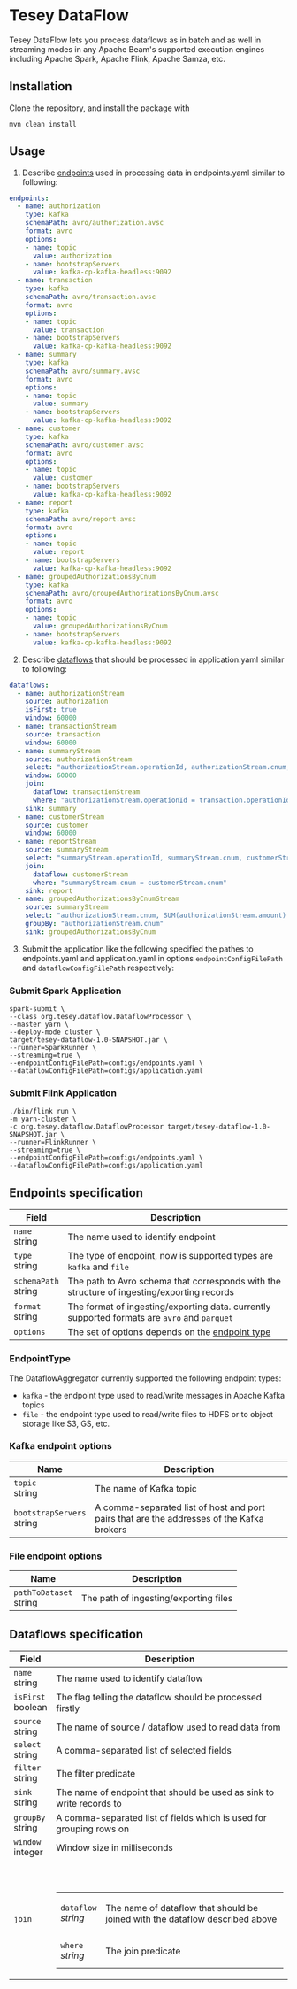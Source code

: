 # Tesey DataFlow 

Tesey DataFlow lets you process dataflows as in batch and as well in streaming modes 
in any Apache Beam's supported execution engines including Apache Spark, Apache Flink, Apache Samza, etc.

## Installation

Clone the repository, and install the package with

```
mvn clean install
```

## Usage

1. Describe <a href="#dataflow.io/EndpointsSpecification">endpoints</a> used in processing data in endpoints.yaml similar to following:
```yaml
endpoints:
  - name: authorization
    type: kafka
    schemaPath: avro/authorization.avsc
    format: avro
    options:
    - name: topic
      value: authorization
    - name: bootstrapServers
      value: kafka-cp-kafka-headless:9092
  - name: transaction
    type: kafka
    schemaPath: avro/transaction.avsc
    format: avro
    options:
    - name: topic
      value: transaction
    - name: bootstrapServers
      value: kafka-cp-kafka-headless:9092
  - name: summary
    type: kafka
    schemaPath: avro/summary.avsc
    format: avro
    options:
    - name: topic
      value: summary
    - name: bootstrapServers
      value: kafka-cp-kafka-headless:9092
  - name: customer
    type: kafka
    schemaPath: avro/customer.avsc
    format: avro
    options:
    - name: topic
      value: customer
    - name: bootstrapServers
      value: kafka-cp-kafka-headless:9092
  - name: report
    type: kafka
    schemaPath: avro/report.avsc
    format: avro
    options:
    - name: topic
      value: report
    - name: bootstrapServers
      value: kafka-cp-kafka-headless:9092
  - name: groupedAuthorizationsByCnum
    type: kafka
    schemaPath: avro/groupedAuthorizationsByCnum.avsc
    format: avro
    options:
    - name: topic
      value: groupedAuthorizationsByCnum
    - name: bootstrapServers
      value: kafka-cp-kafka-headless:9092
```

2. Describe <a href="#dataflow.io/DataflowsSpecification">dataflows</a> that should be processed in application.yaml similar to following:
```yaml
dataflows:
  - name: authorizationStream
    source: authorization
    isFirst: true
    window: 60000
  - name: transactionStream
    source: transaction
    window: 60000
  - name: summaryStream
    source: authorizationStream
    select: "authorizationStream.operationId, authorizationStream.cnum, authorizationStream.amount, authorizationStream.currency, authorizationStream.authTime, transaction.entryId, transaction.entryTime"
    window: 60000
    join:
      dataflow: transactionStream
      where: "authorizationStream.operationId = transaction.operationId"
    sink: summary
  - name: customerStream
    source: customer
    window: 60000
  - name: reportStream
    source: summaryStream
    select: "summaryStream.operationId, summaryStream.cnum, customerStream.firstName, customerStream.lastName, summaryStream.amount, summaryStream.currency, summaryStream.authTime, summaryStream.entryId, summaryStream.entryTime"
    join:
      dataflow: customerStream
      where: "summaryStream.cnum = customerStream.cnum"
    sink: report
  - name: groupedAuthorizationsByCnumStream
    source: summaryStream
    select: "authorizationStream.cnum, SUM(authorizationStream.amount) AS total_amount"
    groupBy: "authorizationStream.cnum"
    sink: groupedAuthorizationsByCnum
```

3. Submit the application like the following specified the pathes to endpoints.yaml and application.yaml 
in options <code>endpointConfigFilePath</code> and <code>dataflowConfigFilePath</code> respectively: 

### Submit Spark Application
```shell script
spark-submit \
--class org.tesey.dataflow.DataflowProcessor \
--master yarn \
--deploy-mode cluster \
target/tesey-dataflow-1.0-SNAPSHOT.jar \
--runner=SparkRunner \
--streaming=true \
--endpointConfigFilePath=configs/endpoints.yaml \
--dataflowConfigFilePath=configs/application.yaml
```

### Submit Flink Application
```shell script
./bin/flink run \
-m yarn-cluster \
-c org.tesey.dataflow.DataflowProcessor target/tesey-dataflow-1.0-SNAPSHOT.jar \
--runner=FlinkRunner \
--streaming=true \
--endpointConfigFilePath=configs/endpoints.yaml \
--dataflowConfigFilePath=configs/application.yaml
```

<h2 id="dataflow.io/EndpointsSpecification">Endpoints specification
</h2>
<table>
<thead>
<tr>
<th>Field</th>
<th>Description</th>
</tr>
</thead>
<tbody>
<tr>
<td>
<code>name</code></br>
string</td>
<td>
The name used to identify endpoint
</td>
</tr>
<tr>
<td>
<code>type</code></br>
string</td>
<td>
The type of endpoint, now is supported types are <code>kafka</code> and <code>file</code>
</td>
</tr>
<tr>
<td>
<code>schemaPath</code></br>
string</td>
<td>
The path to Avro schema that corresponds with the structure of ingesting/exporting records
</td>
</tr>
<tr>
<td>
<code>format</code></br>
string</td>
<td>
The format of ingesting/exporting data. currently supported formats are <code>avro</code> and <code>parquet</code> 
</td>
</tr>
<tr>
<td>
<code>options</code>
<td>
The set of options depends on the <a href="#dataflow.io/EndpointType">endpoint type</a> 
</td>
</tr>
</tbody>
</table>


<h3 id="dataflow.io/EndpointType">EndpointType
</h3>
The DataflowAggregator currently supported the following endpoint types:

* <code>kafka</code> - the endpoint type used to read/write messages in Apache Kafka topics
* <code>file</code> - the endpoint type used to read/write files to HDFS or to object storage like S3, GS, etc.

### Kafka endpoint options
<table>
<thead>
<tr>
<th>Name</th>
<th>Description</th>
</tr>
</thead>
<tbody>
<tr>
<td>
<code>topic</code></br>
string</td>
<td>
The name of Kafka topic
</td>
</tr>
<tr>
<td>
<code>bootstrapServers</code></br>
string</td>
<td>
A comma-separated list of host and port pairs that are the addresses of the Kafka brokers
</td>
</tbody>
</table>

### File endpoint options
<table>
<thead>
<tr>
<th>Name</th>
<th>Description</th>
</tr>
</thead>
<tbody>
<tr>
<td>
<code>pathToDataset</code></br>
string</td>
<td>
The path of ingesting/exporting files
</td>
</tr>
</tbody>
</table>

<h2 id="dataflow.io/DataflowsSpecification">Dataflows specification
</h2>
<table>
<thead>
<tr>
<th>Field</th>
<th>Description</th>
</tr>
</thead>
<tbody>
<tr>
<td>
<code>name</code></br>
string</td>
<td>
The name used to identify dataflow
</td>
</tr>
<tr>
<td>
<code>isFirst</code></br>
boolean</td>
<td>
The flag telling the dataflow should be processed firstly
</td>
</tr>
<tr>
<td>
<code>source</code></br>
string</td>
<td>
The name of source / dataflow used to read data from
</td>
</tr>
<tr>
<td>
<code>select</code></br>
string</td>
<td>
A comma-separated list of selected fields
</td>
</tr>
<tr>
<td>
<code>filter</code></br>
string</td>
<td>
The filter predicate
</td>
</tr>
<tr>
<td>
<code>sink</code></br>
string</td>
<td>
The name of endpoint that should be used as sink to write records to
</td>
</tr>
<tr>
<td>
<code>groupBy</code></br>
string</td>
<td>
A comma-separated list of fields which is used for grouping rows on
</td>
</tr>
<tr>
<tr>
<td>
<code>window</code></br>
integer</td>
<td>
Window size in milliseconds
</td>
</tr>
<tr>
<td>
<code>join</code></br>
</td>
<td>
<br/>
<br/>
<table>
<tr>
<td>
<code>dataflow</code></br>
<em>
string
</em>
</td>
<td>
<p>The name of dataflow that should be joined with the dataflow described above</p>
</td>
</tr>
<tr>
<td>
<code>where</code></br>
<em>
string
</em>
</td>
<td>
<p>The join predicate</p>
</td>
</tr>
</table>
</td>
</tr>
</tbody>
</table>
